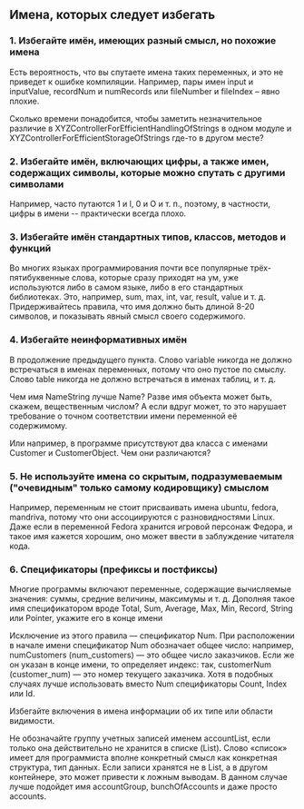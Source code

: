 ## Имена, которых следует избегать

### 1. Избегайте имён, имеющих разный смысл, но похожие имена

Есть вероятность, что вы спутаете имена таких переменных, и это не приведет к ошибке компиляции. Например, пары имен input и inputValue, recordNum и numRecords или fileNumber и fileIndex – явно плохие.

Сколько времени понадобится, чтобы заметить незначительное различие в XYZControllerForEfficientHandlingOfStrings в одном модуле и XYZControllerForEfficientStorageOfStrings где-то в другом месте?

### 2. Избегайте имён, включающих цифры, а также имен, содержащих символы, которые можно спутать с другими символами

Например, часто путаются 1 и l, 0 и O и т. п., поэтому, в частности, цифры в имени -- практически всегда плохо.

### 3. Избегайте имён стандартных типов, классов, методов и функций

Во многих языках программирования почти все популярные трёх-пятибуквенные слова, которые сразу приходят на ум, уже используются либо в самом языке, либо в его стандартных библиотеках. Это, например, sum, max, int, var, result, value и т. д. Придерживайтесь правила, что имя должно быть длиной 8-20 символов, и показывать явный смысл своего содержимого.

### 4. Избегайте неинформативных имён

В продолжение предыдущего пункта.
Слово variable никогда не должно встречаться в именах переменных, потому что оно пустое по смыслу. Слово table никогда не должно встречаться в именах таблиц, и т. д.

Чем имя NameString лучше Name? Разве имя объекта может быть, скажем, вещественным числом? А если вдруг может, то это нарушает требование о точном соответствии имени переменной её содержимому.

Или например, в программе присутствуют два класса с именами Customer и CustomerObject. Чем они различаются?

### 5. Не используйте имена со скрытым, подразумеваемым ("очевидным" только самому кодировщику) смыслом

Например, переменным не стоит присваивать имена ubuntu, fedora, mandriva, потому что они ассоциируются с разновидностями Linux. Даже если в переменной Fedora хранится игровой персонаж Федора, и такое имя кажется хорошим, оно может ввести в заблуждение читателя кода.

### 6. Спецификаторы (префиксы и постфиксы)

Многие программы включают переменные, содержащие вычисляемые значения: суммы, средние величины, максимумы и т. д. Дополняя такое имя спецификатором вроде Total, Sum, Average, Max, Min, Record, String или Pointer, укажите его в конце имени

Исключение из этого правила — спецификатор Num. При расположении в начале имени спецификатор Num обозначает общее число: например, numCustomers (num_customers) — это общее число заказчиков. Если же он указан в конце имени, то определяет индекс: так, customerNum (customer_num) — это номер текущего заказчика. Хотя в подобных случаях лучше использовать вместо Num спецификаторы Count, Index или Id.

Избегайте включения в имена информации об их типе или области видимости.

Не обозначайте группу учетных записей именем accountList, если только она действительно не хранится в списке (List).
Слово «список» имеет для программиста вполне конкретный смысл как конкретная структура, тип данных.
Если записи хранятся не в List, а в другом контейнере, это может привести к ложным выводам. В данном случае лучше подойдет имя accountGroup, bunchOfAccounts и даже просто accounts.
